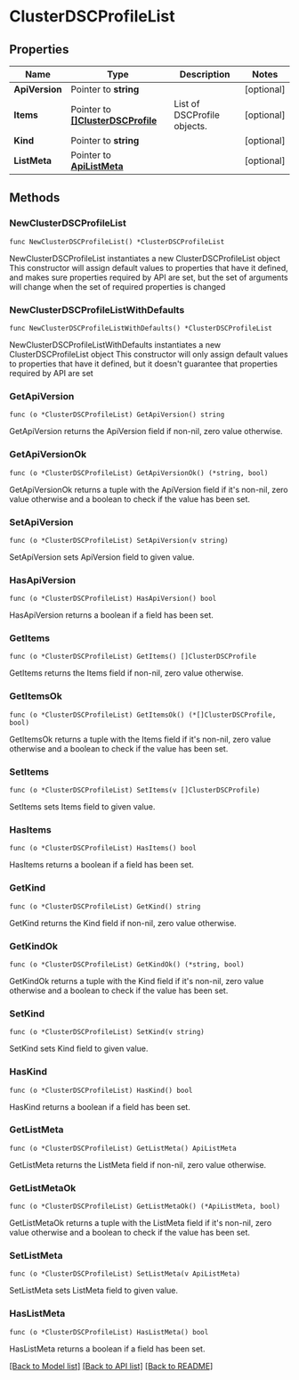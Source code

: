 # ClusterDSCProfileList

## Properties

Name | Type | Description | Notes
------------ | ------------- | ------------- | -------------
**ApiVersion** | Pointer to **string** |  | [optional] 
**Items** | Pointer to [**[]ClusterDSCProfile**](ClusterDSCProfile.md) | List of DSCProfile objects. | [optional] 
**Kind** | Pointer to **string** |  | [optional] 
**ListMeta** | Pointer to [**ApiListMeta**](apiListMeta.md) |  | [optional] 

## Methods

### NewClusterDSCProfileList

`func NewClusterDSCProfileList() *ClusterDSCProfileList`

NewClusterDSCProfileList instantiates a new ClusterDSCProfileList object
This constructor will assign default values to properties that have it defined,
and makes sure properties required by API are set, but the set of arguments
will change when the set of required properties is changed

### NewClusterDSCProfileListWithDefaults

`func NewClusterDSCProfileListWithDefaults() *ClusterDSCProfileList`

NewClusterDSCProfileListWithDefaults instantiates a new ClusterDSCProfileList object
This constructor will only assign default values to properties that have it defined,
but it doesn't guarantee that properties required by API are set

### GetApiVersion

`func (o *ClusterDSCProfileList) GetApiVersion() string`

GetApiVersion returns the ApiVersion field if non-nil, zero value otherwise.

### GetApiVersionOk

`func (o *ClusterDSCProfileList) GetApiVersionOk() (*string, bool)`

GetApiVersionOk returns a tuple with the ApiVersion field if it's non-nil, zero value otherwise
and a boolean to check if the value has been set.

### SetApiVersion

`func (o *ClusterDSCProfileList) SetApiVersion(v string)`

SetApiVersion sets ApiVersion field to given value.

### HasApiVersion

`func (o *ClusterDSCProfileList) HasApiVersion() bool`

HasApiVersion returns a boolean if a field has been set.

### GetItems

`func (o *ClusterDSCProfileList) GetItems() []ClusterDSCProfile`

GetItems returns the Items field if non-nil, zero value otherwise.

### GetItemsOk

`func (o *ClusterDSCProfileList) GetItemsOk() (*[]ClusterDSCProfile, bool)`

GetItemsOk returns a tuple with the Items field if it's non-nil, zero value otherwise
and a boolean to check if the value has been set.

### SetItems

`func (o *ClusterDSCProfileList) SetItems(v []ClusterDSCProfile)`

SetItems sets Items field to given value.

### HasItems

`func (o *ClusterDSCProfileList) HasItems() bool`

HasItems returns a boolean if a field has been set.

### GetKind

`func (o *ClusterDSCProfileList) GetKind() string`

GetKind returns the Kind field if non-nil, zero value otherwise.

### GetKindOk

`func (o *ClusterDSCProfileList) GetKindOk() (*string, bool)`

GetKindOk returns a tuple with the Kind field if it's non-nil, zero value otherwise
and a boolean to check if the value has been set.

### SetKind

`func (o *ClusterDSCProfileList) SetKind(v string)`

SetKind sets Kind field to given value.

### HasKind

`func (o *ClusterDSCProfileList) HasKind() bool`

HasKind returns a boolean if a field has been set.

### GetListMeta

`func (o *ClusterDSCProfileList) GetListMeta() ApiListMeta`

GetListMeta returns the ListMeta field if non-nil, zero value otherwise.

### GetListMetaOk

`func (o *ClusterDSCProfileList) GetListMetaOk() (*ApiListMeta, bool)`

GetListMetaOk returns a tuple with the ListMeta field if it's non-nil, zero value otherwise
and a boolean to check if the value has been set.

### SetListMeta

`func (o *ClusterDSCProfileList) SetListMeta(v ApiListMeta)`

SetListMeta sets ListMeta field to given value.

### HasListMeta

`func (o *ClusterDSCProfileList) HasListMeta() bool`

HasListMeta returns a boolean if a field has been set.


[[Back to Model list]](../README.md#documentation-for-models) [[Back to API list]](../README.md#documentation-for-api-endpoints) [[Back to README]](../README.md)


